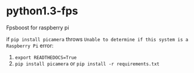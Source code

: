 # python1.3-fps
Fpsboost for raspberry pi


if `pip install picamera` throws `Unable to determine if this system is a Raspberry Pi` error:

1. `export READTHEDOCS=True`
2. `pip install picamera` or `pip install -r requirements.txt`
